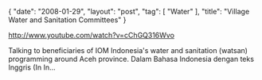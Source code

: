 {
   "date": "2008-01-29",
   "layout": "post",
   "tag": [
      "Water"
   ],
   "title": "Village Water and Sanitation Committees"
}

http://www.youtube.com/watch?v=cChGQ316Wvo  

Talking to beneficiaries of IOM Indonesia's water and sanitation (watsan) programming around Aceh province. Dalam Bahasa Indonesia dengan teks Inggris (In In...